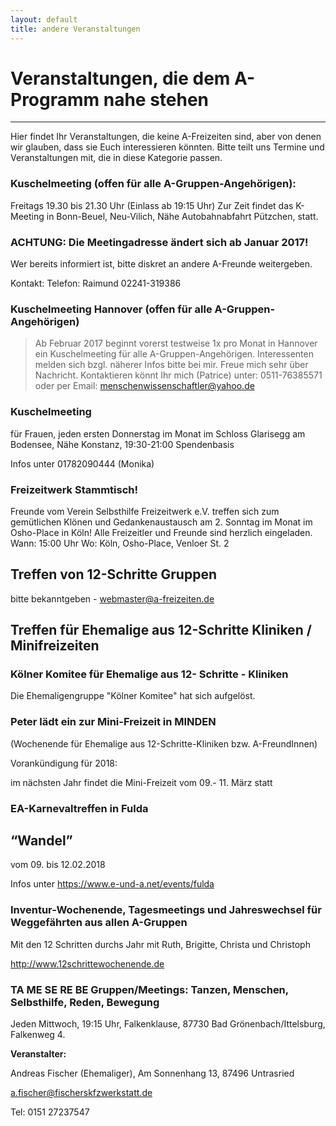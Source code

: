 ```yaml
---
layout: default
title: andere Veranstaltungen
---
```


# Veranstaltungen, die dem A-Programm nahe stehen
---
Hier findet Ihr Veranstaltungen, die keine A-Freizeiten sind, aber von denen
wir glauben, dass sie Euch interessieren könnten. Bitte teilt uns Termine und
Veranstaltungen mit, die in diese Kategorie passen.


### Kuschelmeeting (offen für alle A-Gruppen-Angehörigen):
Freitags 19.30 bis 21.30 Uhr (Einlass ab 19:15 Uhr)
Zur Zeit findet das K-Meeting in Bonn-Beuel, Neu-Vilich, Nähe Autobahnabfahrt
Pützchen, statt. 

### ACHTUNG: Die Meetingadresse ändert sich ab Januar 2017!
Wer bereits informiert ist, bitte diskret an andere A-Freunde weitergeben.

Kontakt: Telefon: Raimund 02241-319386

### Kuschelmeeting Hannover (offen für alle A-Gruppen-Angehörigen)

> Ab Februar 2017 beginnt vorerst testweise 1x pro Monat in Hannover ein Kuschelmeeting 
> für alle A-Gruppen-Angehörigen. Interessenten melden sich bzgl. näherer Infos bitte bei mir. 
> Freue mich sehr über Nachricht. Kontaktieren könnt Ihr mich (Patrice) unter:
> 0511-76385571 oder per Email: <menschenwissenschaftler@yahoo.de>

### Kuschelmeeting
für Frauen, jeden ersten Donnerstag im Monat
im Schloss Glarisegg am Bodensee, Nähe Konstanz, 19:30-21:00
Spendenbasis

Infos unter 01782090444 (Monika)


### Freizeitwerk Stammtisch!

Freunde vom Verein Selbsthilfe Freizeitwerk e.V. treffen sich zum gemütlichen
Klönen und Gedankenaustausch am 2. Sonntag im Monat
im Osho-Place in Köln! Alle Freizeitler und Freunde sind herzlich eingeladen.
Wann: 15:00 Uhr
Wo: Köln, Osho-Place, Venloer St. 2


## Treffen von 12-Schritte Gruppen

bitte bekanntgeben - <webmaster@a-freizeiten.de>
 
## Treffen für Ehemalige aus 12-Schritte Kliniken / Minifreizeiten

### Kölner Komitee für Ehemalige aus 12- Schritte - Kliniken

Die Ehemaligengruppe "Kölner Komitee" hat sich aufgelöst.

### Peter lädt ein zur Mini-Freizeit in MINDEN

(Wochenende für Ehemalige aus 12-Schritte-Kliniken bzw. A-FreundInnen)

Vorankündigung für 2018:

im nächsten Jahr findet die Mini-Freizeit vom 09.- 11. März statt

### EA-Karnevaltreffen in Fulda

## “Wandel”

vom 09. bis 12.02.2018
 
Infos unter <https://www.e-und-a.net/events/fulda>

### Inventur-Wochenende, Tagesmeetings und Jahreswechsel für Weggefährten aus allen A-Gruppen

Mit den 12 Schritten durchs Jahr mit Ruth, Brigitte, Christa und Christoph 

<http://www.12schrittewochenende.de>

### TA ME SE RE BE Gruppen/Meetings: Tanzen, Menschen, Selbsthilfe, Reden, Bewegung

Jeden Mittwoch, 19:15 Uhr, Falkenklause, 87730 Bad Grönenbach/Ittelsburg, Falkenweg 4.

__Veranstalter:__

Andreas Fischer (Ehemaliger),
Am Sonnenhang 13,
87496 Untrasried

<a.fischer@fischerskfzwerkstatt.de>

Tel: 0151 27237547
